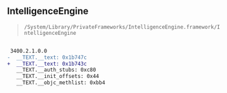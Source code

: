 ## IntelligenceEngine

> `/System/Library/PrivateFrameworks/IntelligenceEngine.framework/IntelligenceEngine`

```diff

 3400.2.1.0.0
-  __TEXT.__text: 0x1b747c
+  __TEXT.__text: 0x1b743c
   __TEXT.__auth_stubs: 0xc80
   __TEXT.__init_offsets: 0x44
   __TEXT.__objc_methlist: 0xbb4

```
